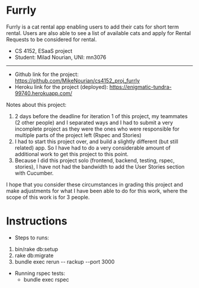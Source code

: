 # Furrly

Furrly is a cat rental app enabling users to add their cats for short term rental. Users are also able to see a list of available cats and apply for Rental Requests to be considered for rental.

* CS 4152, ESaaS project
* Student: Milad Nourian, UNI: mn3076
-----
* Github link for the project: https://github.com/MikeNourian/cs4152_proj_furrly
* Heroku link for the project (deployed): https://enigmatic-tundra-99740.herokuapp.com/

Notes about this project:
1. 2 days before the deadline for iteration 1 of this project, my teammates (2 other people) and I separated ways and I had to submit a very incomplete project as they were the ones who were responsible for multiple parts of the project left (Rspec and Stories)
2. I had to start this project over, and build a slightly different (but still related) app. So I have had to do a very considerable amount of additional work to get this project to this point.
3. Because I did this project solo (frontend, backend, testing, rspec, stories), I have not had the bandwidth to add the User Stories section with Cucumber.

I hope that you consider these circumstances in grading this project and make adjustments for what I have been able to do for this work, where the scope of this work is for 3 people.

# Instructions

* Steps to runs:
1. bin/rake db:setup 
2. rake db:migrate
3. bundle exec rerun -- rackup --port 3000

* Running rspec tests:
    * bundle exec rspec
